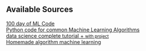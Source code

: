 ## Available Sources
[100 day of ML Code](https://github.com/Avik-Jain/100-Days-Of-ML-Code)
<br />
[Python code for common Machine Learning Algorithms](https://github.com/zotroneneis/machine_learning_basics)
<br />
[data science complete tutorial + <small> with project </small>](https://github.com/edyoda/data-science-complete-tutorial)
<br />
[Homemade algorithm machine learning](https://github.com/trekhleb/homemade-machine-learning)

